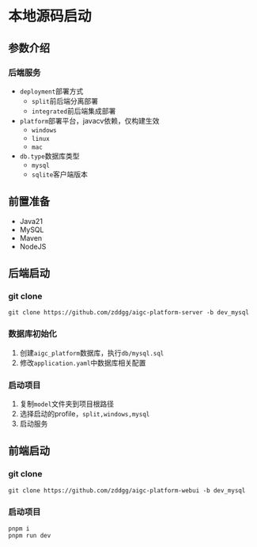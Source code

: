 # 本地源码启动

## 参数介绍

### 后端服务

- `deployment`部署方式
    - `split`前后端分离部署
    - `integrated`前后端集成部署
- `platform`部署平台，javacv依赖，仅构建生效
    - `windows`
    - `linux`
    - `mac`
- `db.type`数据库类型
    - `mysql`
    - `sqlite`客户端版本

## 前置准备

- Java21
- MySQL
- Maven
- NodeJS

## 后端启动

### git clone

```shell
git clone https://github.com/zddgg/aigc-platform-server -b dev_mysql
```

### 数据库初始化

1. 创建`aigc_platform`数据库，执行`db/mysql.sql`
2. 修改`application.yaml`中数据库相关配置

### 启动项目

1. 复制`model`文件夹到项目根路径
2. 选择启动的profile，`split,windows,mysql`
3. 启动服务

## 前端启动

### git clone

```shell
git clone https://github.com/zddgg/aigc-platform-webui -b dev_mysql
```

### 启动项目

```shell
pnpm i
pnpm run dev
```